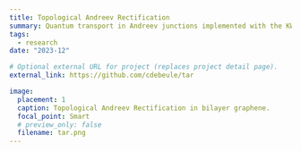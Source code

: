 ```yaml
---
title: Topological Andreev Rectification
summary: Quantum transport in Andreev junctions implemented with the KWANT Python package.
tags:
  - research
date: "2023-12"

# Optional external URL for project (replaces project detail page).
external_link: https://github.com/cdebeule/tar

image:
  placement: 1
  caption: Topological Andreev Rectification in bilayer graphene.
  focal_point: Smart
  # preview_only: false
  filename: tar.png
---
```

